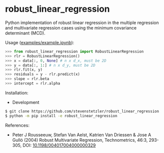 # robust_linear_regression

Python implementation of robust linear regression in the multiple regression and multivariate regression cases using the minimum covariance determinant (MCD).

Usage ([examples/example.ipynb](examples/example.ipynb)):
```python
>>> from robust_linear_regression import RobustLinearRegression
>>> rlr = RobustLinearRegression()
>>> x = data[:, 0, None] # n x d_x, must be 2D
>>> y = data[:, 1:] # n x d_y, must be 2D
>>> rlr.fit(x, y)
>>> residuals = y - rlr.predict(x)
>>> slope = rlr.beta
>>> intercept = rlr.alpha
```

Installation:
- Development
```bash
$ git clone https://github.com/stevenstetzler/robust_linear_regression.git
$ python -m pip install -e robust_linear_regression
```

References:
- Peter J Rousseeuw, Stefan Van Aelst, Katrien Van Driessen & Jose A Gulló (2004) Robust Multivariate Regression, Technometrics, 46:3, 293-305, DOI: [10.1198/004017004000000329](https://doi.org/10.1198/004017004000000329)
